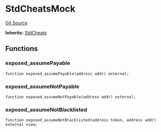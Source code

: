 # StdCheatsMock
[Git Source](https://github.com/dustinstacy/boncurs/blob/02ed8078bd89ba19394d69164a2bad75906f2c24/lib/forge-std/test/StdCheats.t.sol)

**Inherits:**
[StdCheats](/lib/forge-std/src/StdCheats.sol/abstract.StdCheats.md)


## Functions
### exposed_assumePayable


```solidity
function exposed_assumePayable(address addr) external;
```

### exposed_assumeNotPayable


```solidity
function exposed_assumeNotPayable(address addr) external;
```

### exposed_assumeNotBlacklisted


```solidity
function exposed_assumeNotBlacklisted(address token, address addr) external view;
```

